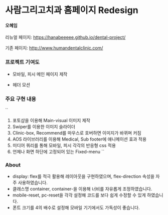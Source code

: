 # 사람그리고치과 홈페이지 Redesign
#### 오혜임

리뉴얼 페이지: https://hanabeeeee.github.io/dental-project/

기존 페이지: http://www.humandentalclinic.com/

### 프로젝트 기여도

  - 모바일, 피시 메인 페이지 제작

  - 헤더 모션

### 주요 구현 내용

``
  1. 포토샵을 이용해 Main-visual 이미지 제작
  2. Swiper를 이용한 이미지 슬라이더
  3. Clinic-box, Recommend를 마우스로 호버하면 이미지가 바뀌며 커짐
  4. AOS 라이브러리를 이용해 Medical, Sub footer에 애니메이션 효과 적용
  5. 미디어 쿼리를 통해 모바일, 피시 각각의 반응형 css 적용
  6. 언제나 화면 하단에 고정되어 있는 Fixed-menu
``

### About

  - display: flex를 적극 활용해 레이아웃을 구현하였으며, flex-direction 속성을 자주 사용하였습니다.
  - 클래스명 container, container-을 이용해 너비를 자유롭게 조정하였습니다.
  - mobile-reset, pc-reset을 각각 설정해 코드를 보다 쉽게 수정할 수 있게 하였습니다.
  - 폰트 크기를 4의 배수로 설정해 모바일 기기에서도 가독성이 좋습니다.




